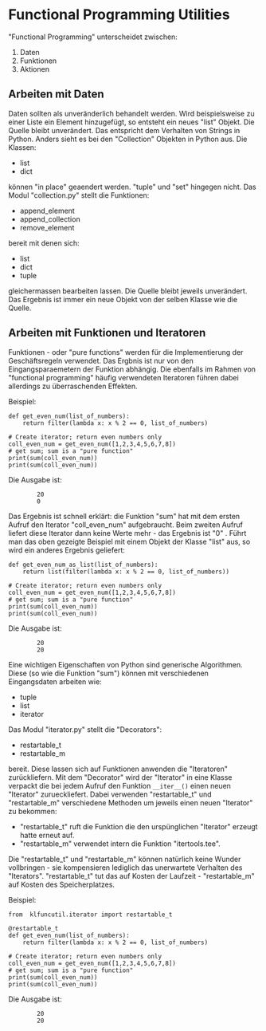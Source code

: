 # Functional Programming Utilities
"Functional Programming"  unterscheidet zwischen:

1. Daten
2. Funktionen
3. Aktionen

## Arbeiten mit Daten
Daten sollten als unveränderlich behandelt werden. 
Wird beispielsweise zu einer Liste ein Element hinzugefügt,
so entsteht ein neues "list" Objekt. Die Quelle bleibt
unverändert. Das entspricht dem Verhalten von Strings in Python.
Anders sieht es bei den "Collection" Objekten in Python aus.
Die Klassen:
- list
- dict

können "in place" geaendert werden. "tuple" und "set" hingegen nicht.
Das Modul "collection.py" stellt die Funktionen:
- append_element
- append_collection
- remove_element

bereit mit denen sich:
- list
- dict
- tuple

gleichermassen bearbeiten lassen. Die Quelle bleibt jeweils
unverändert. Das Ergebnis ist immer ein neue Objekt von
der selben Klasse wie die Quelle.  

## Arbeiten mit Funktionen und Iteratoren
Funktionen - oder "pure functions" werden für die Implementierung
der Geschäftsregeln verwendet. Das Ergbnis ist nur von den
Eingangsparaemetern der Funktion abhängig. Die ebenfalls im Rahmen
von "functional programming" häufig verwendeten Iteratoren führen
dabei allerdings zu überraschenden Effekten. 

Beispiel:
```
def get_even_num(list_of_numbers):
    return filter(lambda x: x % 2 == 0, list_of_numbers)

# Create iterator; return even numbers only
coll_even_num = get_even_num([1,2,3,4,5,6,7,8])
# get sum; sum is a "pure function"
print(sum(coll_even_num))
print(sum(coll_even_num))
```
Die Ausgabe ist:
```
        20
        0
```

Das Ergebnis ist schnell erklärt: die Funktion "sum" hat mit dem ersten
Aufruf den Iterator "coll_even_num" aufgebraucht. Beim zweiten Aufruf liefert
diese Iterator dann keine Werte mehr - das Ergebnis ist "0" . 
Führt man das oben gezeigte Beispiel mit einem Objekt der Klasse "list"
aus, so wird ein anderes Ergebnis geliefert:

```
def get_even_num_as_list(list_of_numbers):
    return list(filter(lambda x: x % 2 == 0, list_of_numbers))

# Create iterator; return even numbers only
coll_even_num = get_even_num([1,2,3,4,5,6,7,8])
# get sum; sum is a "pure function"
print(sum(coll_even_num))
print(sum(coll_even_num))
```
Die Ausgabe ist:
```
        20
        20
```

Eine wichtigen Eigenschaften von Python sind generische Algorithmen. 
Diese (so wie die Funktion "sum") können mit verschiedenen Eingangsdaten
arbeiten wie:
- tuple
- list
- iterator



Das Modul "iterator.py" stellt die "Decorators":
- restartable_t
- restartable_m

bereit. Diese lassen sich auf Funktionen anwenden die "Iteratoren" zurückliefern.
Mit dem "Decorator" wird der "Iterator" in eine Klasse verpackt die bei
jedem Aufruf den Funktion ``__iter__()`` einen neuen "Iterator" zurueckliefert.
Dabei verwenden "restartable_t" und "restartable_m" verschiedene Methoden um
jeweils einen neuen "Iterator" zu bekommen:
- "restartable_t" ruft die Funktion die den urspünglichen "Iterator" erzeugt hatte erneut auf.
- "restartable_m" verwendet intern die Funktion "itertools.tee".

Die "restartable_t" und "restartable_m" können natürlich keine Wunder
vollbringen - sie kompensieren lediglich das unerwartete Verhalten des
"Iterators". "restartable_t" tut das auf Kosten der Laufzeit - "restartable_m" auf
Kosten des Speicherplatzes. 

Beispiel:
```
from  klfuncutil.iterator import restartable_t

@restartable_t
def get_even_num(list_of_numbers):
    return filter(lambda x: x % 2 == 0, list_of_numbers)

# Create iterator; return even numbers only
coll_even_num = get_even_num([1,2,3,4,5,6,7,8])
# get sum; sum is a "pure function"
print(sum(coll_even_num))
print(sum(coll_even_num))
```
Die Ausgabe ist:
```
        20
        20
```

